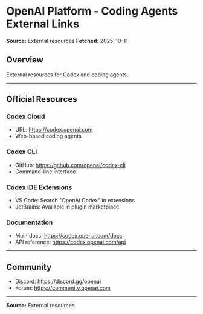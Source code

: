 # OpenAI Platform - Coding Agents External Links

**Source:** External resources
**Fetched:** 2025-10-11

## Overview

External resources for Codex and coding agents.

---

## Official Resources

### Codex Cloud
- URL: https://codex.openai.com
- Web-based coding agents

### Codex CLI
- GitHub: https://github.com/openai/codex-cli
- Command-line interface

### Codex IDE Extensions
- VS Code: Search "OpenAI Codex" in extensions
- JetBrains: Available in plugin marketplace

### Documentation
- Main docs: https://codex.openai.com/docs
- API reference: https://codex.openai.com/api

---

## Community

- Discord: https://discord.gg/openai
- Forum: https://community.openai.com

---

**Source:** External resources
